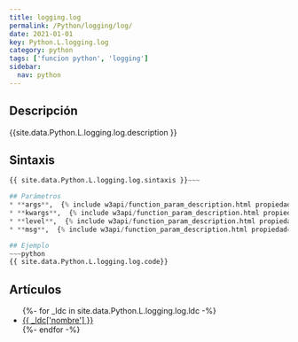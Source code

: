 ```yaml
---
title: logging.log
permalink: /Python/logging/log/
date: 2021-01-01
key: Python.L.logging.log
category: python
tags: ['funcion python', 'logging']
sidebar: 
  nav: python
---
```


## Descripción
{{site.data.Python.L.logging.log.description }}

## Sintaxis
~~~python
{{ site.data.Python.L.logging.log.sintaxis }}~~~

## Parámetros
* **args**,  {% include w3api/function_param_description.html propiedad=site.data.Python.L.logging.log valor="args" %}
* **kwargs**,  {% include w3api/function_param_description.html propiedad=site.data.Python.L.logging.log valor="kwargs" %}
* **level**,  {% include w3api/function_param_description.html propiedad=site.data.Python.L.logging.log valor="level" %}
* **msg**,  {% include w3api/function_param_description.html propiedad=site.data.Python.L.logging.log valor="msg" %}

## Ejemplo
~~~python
{{ site.data.Python.L.logging.log.code}}
~~~

## Artículos
<ul>
{%- for _ldc in site.data.Python.L.logging.log.ldc -%}
   <li>
       <a href="{{_ldc['url'] }}">{{ _ldc['nombre'] }}</a>
   </li>
{%- endfor -%}
</ul>
